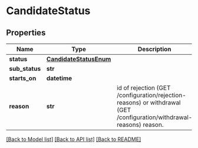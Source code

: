 # CandidateStatus

## Properties
Name | Type | Description | Notes
------------ | ------------- | ------------- | -------------
**status** | [**CandidateStatusEnum**](CandidateStatusEnum.md) |  | 
**sub_status** | **str** |  | [optional] 
**starts_on** | **datetime** |  | [optional] 
**reason** | **str** | id of rejection (GET /configuration/rejection-reasons) or withdrawal (GET /configuration/withdrawal-reasons) reason. | [optional] 

[[Back to Model list]](../README.md#documentation-for-models) [[Back to API list]](../README.md#documentation-for-api-endpoints) [[Back to README]](../README.md)


